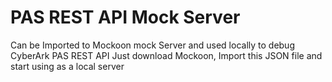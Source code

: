 # PAS REST API Mock Server
Can be Imported to Mockoon mock Server and used locally to debug CyberArk PAS REST API
Just download Mockoon, Import this JSON file and start using as a local server